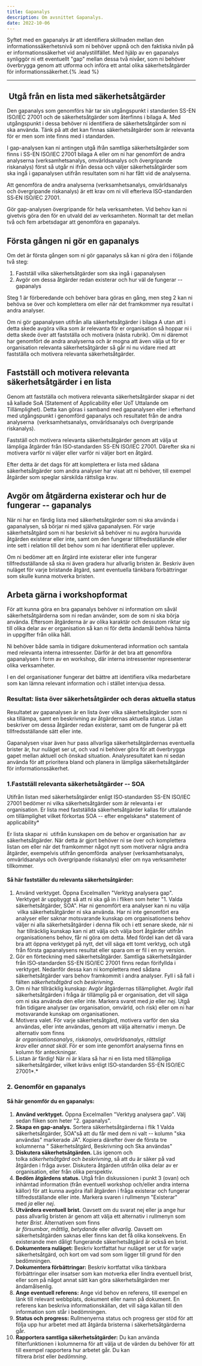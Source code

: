 ```yaml
---
title: Gapanalys
description: Om avsnittet Gapanalys.
date: 2022-10-06
---
```


Syftet med en gapanalys är att identifiera skillnaden mellan den informations­säkerhets­nivå som ni behöver uppnå och den faktiska nivån på er informationssäkerhet vid analystillfället. Med hjälp av en gapanalys synliggör ni ett eventuellt "gap" mellan dessa två nivåer, som ni behöver överbrygga genom att utforma och införa ett antal olika säkerhetsåtgärder för informations­säkerhet.{% .lead %}

---

##  Utgå från en lista med säkerhetsåtgärder

Den gapanalys som genomförs här tar sin utgångspunkt i standarden SS-EN ISO/IEC 27001 och de säkerhetsåtgärder som återfinns i bilaga A. Med utgångspunkt i dessa behöver ni identifiera de säkerhetsåtgärder som ni ska använda. Tänk på att det kan finnas säkerhetsåtgärder som är relevanta för er men som inte finns med i standarden.

I gap-analysen kan ni antingen utgå ifrån samtliga säkerhetsåtgärder som finns i SS-EN ISO/IEC 27001 bilaga A eller om ni har genomfört de andra analyserna (verksamhetsanalys, omvärldsanalys och övergripande riskanalys) först så utgår ni ifrån dessa och väljer säkerhetsåtgärder som ska ingå i gapanalysen utifrån resultaten som ni har fått vid de analyserna.

Att genomföra de andra analyserna (verksamhetsanalys, omvärldsanalys och övergripande riskanalys) är ett krav om ni vill efterleva ISO‑standarden SS‑EN ISO/IEC 27001.

Gör gap-analysen övergripande för hela verksamheten. Vid behov kan ni givetvis göra den för en utvald del av verksamheten. Normalt tar det mellan två och fem arbetsdagar att genomföra en gapanalys.

## Första gången ni gör en gapanalys

Om det är första gången som ni gör gapanalys så kan ni göra den i följande två steg:

1.  Fastställ vilka säkerhetsåtgärder som ska ingå i gapanalysen
2.  Avgör om dessa åtgärder redan existerar och hur väl de fungerar -- gapanalys

Steg 1 är förberedande och behöver bara göras en gång, men steg 2 kan ni behöva se över och komplettera om eller när det framkommer nya resultat i andra analyser.

Om ni gör gapanalysen utifrån alla säkerhetsåtgärder i bilaga A utan att i detta skede avgöra vilka som är relevanta för er organisation så hoppar ni i detta skede över att fastställa och motivera (nästa rubrik). Om ni däremot har genomfört de andra analyserna och är mogna att även välja ut för er organisation relevanta säkerhetsåtgärder så går ni nu vidare med att fastställa och motivera relevanta säkerhetsåtgärder.

## Fastställ och motivera relevanta säkerhetsåtgärder i en lista

Genom att fastställa och motivera relevanta säkerhetsåtgärder skapar ni det så kallade SoA (Statement of Applicability eller UoT Uttalande om Tillämplighet). Detta kan göras i samband med gapanalysen eller i efterhand med utgångspunkt i genomförd gapanalys och resultatet från de andra analyserna  (verksamhetsanalys, omvärldsanalys och övergripande riskanalys).

Fastställ och motivera relevanta säkerhetsåtgärder genom att välja ut lämpliga åtgärder från ISO‑standarden SS-EN ISO/IEC 27001. Därefter ska ni motivera varför ni väljer eller varför ni väljer bort en åtgärd.

Efter detta är det dags för att komplettera er lista med sådana säkerhetsåtgärder som andra analyser har visat att ni behöver, till exempel åtgärder som speglar särskilda rättsliga krav.

## Avgör om åtgärderna existerar och hur de fungerar -- gapanalys

När ni har en färdig lista med säkerhetsåtgärder som ni ska använda i gapanalysen, så börjar ni med själva gapanalysen. För varje säkerhetsåtgärd som ni har beskrivit så behöver ni nu avgöra huruvida åtgärden existerar eller inte, samt om den fungerar tillfredsställande eller inte sett i relation till det behov som ni har identifierat eller upplever.

Om ni bedömer att en åtgärd inte existerar eller inte fungerar tillfredsställande så ska ni även gradera hur allvarlig bristen är. Beskriv även nuläget för varje bristande åtgärd, samt eventuella tänkbara förbättringar som skulle kunna motverka bristen.

## Arbeta gärna i workshopformat

För att kunna göra en bra gapanalys behöver ni information om såväl säkerhets­åtgärderna som ni redan använder, som de som ni ska börja använda. Eftersom åtgärderna är av olika karaktär och dessutom riktar sig till olika delar av er organisation så kan ni för detta ändamål behöva hämta in uppgifter från olika håll.

Ni behöver både samla in tidigare dokumenterad information och samtala med relevanta interna intressenter. Därför är det bra att genomföra gapanalysen i form av en workshop, där interna intressenter representerar olika verksamheter.

I en del organisationer fungerar det bättre att identifiera vilka medarbetare som kan lämna relevant information och i stället intervjua dessa.

### [](https://www.informationssakerhet.se/metodstodet/analysera/#resultat-lista-%C3%B6ver-s%C3%A4kerhets%C3%A5tg%C3%A4rder-och-deras-aktuella-status-anchor)Resultat: lista över säkerhetsåtgärder och deras aktuella status

Resultatet av gapanalysen är en lista över vilka säkerhetsåtgärder som ni ska tillämpa, samt en beskrivning av åtgärdernas aktuella status. Listan beskriver om dessa åtgärder redan existerar, samt om de fungerar på ett tillfredsställande sätt eller inte.

Gapanalysen visar även hur pass allvarliga säkerhetsåtgärdernas eventuella brister är, hur nuläget ser ut, och vad ni behöver göra för att överbrygga gapet mellan aktuell och önskad situation. Analys­resultatet kan ni sedan använda för att prioritera bland och planera in lämpliga säkerhetsåtgärder för informationssäkerhet.

### [](https://www.informationssakerhet.se/metodstodet/analysera/#1.fastst%C3%A4ll-relevanta-s%C3%A4kerhets%C3%A5tg%C3%A4rder-%E2%80%93-soa-anchor)1.Fastställ relevanta säkerhetsåtgärder -- SOA

Utifrån listan med säkerhetsåtgärder enligt ISO‑standarden SS-EN ISO/IEC 27001 bedömer ni vilka säkerhetsåtgärder som är relevanta i er organisation. Er lista med fastställda säkerhetsåtgärder kallas för uttalande om tillämplighet vilket förkortas SOA -- efter engelskans* statement of applicability*

Er lista skapar ni  utifrån kunskapen om de behov er organisation har  av säkerhetsåtgärder. När detta är gjort behöver ni se över och komplettera listan om eller när det framkommer något nytt som motiverar några andra åtgärder, exempelvis utifrån genomförda  analyser (verksamhetsanalys, omvärldsanalys och övergripande riskanalys) eller om nya verksamheter tillkommer.

#### [](https://www.informationssakerhet.se/metodstodet/analysera/#s%C3%A5-h%C3%A4r-fastst%C3%A4ller-du-relevanta-s%C3%A4kerhets%C3%A5tg%C3%A4rder:-anchor)Så här fastställer du relevanta säkerhetsåtgärder:

1.  Använd verktyget. Öppna Excelmallen "Verktyg analysera gap". Verktyget är uppbyggt så att ni ska gå in i fliken som heter "1. Valda säkerhetsåtgärder, SOA". Har ni genomfört era analyser kan ni nu välja  vilka säkerhetsåtgärder ni ska använda. Har ni inte genomfört era analyser eller saknar motsvarande kunskap om organisationens behov väljer ni alla säkerhetsåtgärder i denna flik och i ett senare skede, när ni  har tillräcklig kunskap kan ni att välja och välja bort åtgärder utifrån organisationens behov, får ni göra om detta. Med fördel kan det då vara bra att öppna verktyget på nytt, det vill säga ett tomt verktyg, och utgå från första gapanalysens resultat eller spara om er fil i en ny version.
2.  Gör en förteckning med säkerhetsåtgärder. Samtliga säkerhetsåtgärder från ISO‑standarden SS-EN ISO/IEC 27001 finns redan förifyllda i verktyget. Nedanför dessa kan ni komplettera med sådana säkerhetsåtgärder vars behov framkommit i andra analyser. Fyll i så fall i fälten *säkerhetsåtgärd* och *beskrivning*.
3.  Om ni har tillräcklig kunskap: Avgör åtgärdernas tillämplighet. Avgör ifall säkerhetsåtgärden i fråga är tillämplig på er organisation, det vill säga om ni ska använda den eller inte. Markera svaret med *ja* eller *nej*. Utgå från tidigare analyser (av organisation, omvärld, och risk) eller om ni har motsvarande kunskap om organisationen.
4.  Motivera valet. För varje säkerhetsåtgärd, motivera varför den ska användas, eller inte användas, genom att välja alternativ i menyn. De alternativ som finns är *organisationsanalys*, *riskanalys*, *omvärldsanalys*, *rättsligt krav* eller *annat skäl*. För er som inte genomfört analyserna finns en kolumn för anteckningar.
5.  Listan är färdig! När ni är klara så har ni en lista med tillämpliga säkerhetsåtgärder, vilket krävs enligt ISO‑standarden SS-EN ISO/IEC 27001*.*

### [](https://www.informationssakerhet.se/metodstodet/analysera/#2.-genomf%C3%B6r-en-gapanalys-anchor)2\. Genomför en gapanalys

#### [](https://www.informationssakerhet.se/metodstodet/analysera/#s%C3%A5-h%C3%A4r-genomf%C3%B6r-du-en-gapanalys:-anchor)Så här genomför du en gapanalys:

1.  **Använd verktyget.** Öppna Excelmallen "Verktyg analysera gap". Välj sedan fliken som heter "2. gapanalys".
2.  **Skapa en gap-analys.** Sortera säkerhetsåtgärderna i flik 1 Valda säkerhetsåtgärder, SOA"så att du får med dem ni valt -- kolumn "ska användas" markerade JA". Kopiera därefter över de första tre kolumnerna " Säkerhetsåtgärd, Beskrivning och Ska användas"
3.  **Diskutera säkerhetsåtgärden.** Läs igenom och tolka *säkerhetsåtgärd* och *beskrivning*, så att du är säker på vad åtgärden i fråga avser. Diskutera åtgärden utifrån olika delar av er organisation, eller från olika perspektiv.
4.  **Bedöm åtgärdens status.** Utgå från diskussionen i punkt 3 (ovan) och inhämtad information (från eventuell workshop och/eller andra interna källor) för att kunna avgöra ifall åtgärden i fråga existerar och fungerar tillfredsställande eller inte. Markera svaren i rullmenyn "Existerar" med *ja* eller *nej*.
5.  **Utvärdera eventuell brist.** Oavsett om du svarat nej eller ja ange hur pass allvarlig bristen är genom att välja ett alternativ i rullmenyn som heter *Brist*. Alternativen som finns är *försumbar*, *måttlig*, *betydande* eller *allvarlig*. Oavsett om säkerhetsåtgärden saknas eller finns kan det få olika konsekvens. En existerande men dåligt fungerande säkerhetsåtgärd är också en brist.
6.  **Dokumentera nuläget:** Beskriv kortfattat hur nuläget ser ut för varje säkerhetsåtgärd, och kort om vad som som ligger till grund för den bedömningen.
7.  **Dokumentera förbättringar:** Beskriv kortfattat vilka tänkbara förbättringar eller insatser som kan motverka eller lindra eventuell brist, eller som på något annat sätt kan göra säkerhetsåtgärden mer ändamålsenlig.
8.  **Ange eventuell referens:** Ange vid behov en referens, till exempel en länk till relevant webbplats, dokument eller namn på dokument. En referens kan beskriva informationskällan, det vill säga källan till den information som står i bedömningen.
9.  **Status och progress:** Rullmenyerna status och progress ger stöd för att följa upp hur arbetet med att åtgärda bristerna i säkerhetsåtgärderna går.
10. **Rapportera samtliga säkerhetsåtgärder:** Du kan använda filterfunktionen i kolumnerna för att välja ut de värden du behöver för att till exempel rapportera hur arbetet går. Du kan filtrera *brist* eller *bedömning*.
